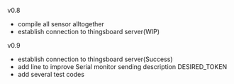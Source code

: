 v0.8
- compile all sensor alltogether
- establish connection to thingsboard server(WIP)


v0.9
- establish connection to thingsboard server(Success)
- add line to improve Serial monitor sending description DESIRED_TOKEN
- add several test codes